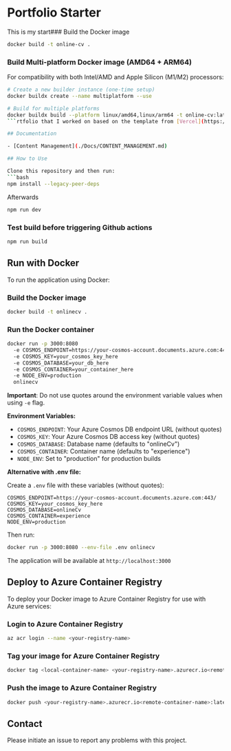# Portfolio Starter

This is my start### Build the Docker image

```bash
docker build -t online-cv .
```

### Build Multi-platform Docker image (AMD64 + ARM64)

For compatibility with both Intel/AMD and Apple Silicon (M1/M2) processors:

```bash
# Create a new builder instance (one-time setup)
docker buildx create --name multiplatform --use

# Build for multiple platforms
docker buildx build --platform linux/amd64,linux/arm64 -t online-cv:latest .
```rtfolio that I worked on based on the template from [Vercel](https://portfolio-blog-starter.vercel.app).

## Documentation

- [Content Management](./Docs/CONTENT_MANAGEMENT.md)

## How to Use

Clone this repository and then run:
```bash
npm install --legacy-peer-deps
```

Afterwards
```bash
npm run dev
```

### Test build before triggering Github actions

```bash
npm run build
```

## Run with Docker

To run the application using Docker:

### Build the Docker image

```bash
docker build -t onlinecv .
```

### Run the Docker container

```bash
docker run -p 3000:8080 
  -e COSMOS_ENDPOINT=https://your-cosmos-account.documents.azure.com:443/ 
  -e COSMOS_KEY=your_cosmos_key_here 
  -e COSMOS_DATABASE=your_db_here 
  -e COSMOS_CONTAINER=your_container_here 
  -e NODE_ENV=production 
  onlinecv
```

**Important**: Do not use quotes around the environment variable values when using `-e` flag.

**Environment Variables:**

- `COSMOS_ENDPOINT`: Your Azure Cosmos DB endpoint URL (without quotes)
- `COSMOS_KEY`: Your Azure Cosmos DB access key (without quotes)
- `COSMOS_DATABASE`: Database name (defaults to "onlineCv")
- `COSMOS_CONTAINER`: Container name (defaults to "experience")
- `NODE_ENV`: Set to "production" for production builds

**Alternative with .env file:**

Create a `.env` file with these variables (without quotes):
```env
COSMOS_ENDPOINT=https://your-cosmos-account.documents.azure.com:443/
COSMOS_KEY=your_cosmos_key_here
COSMOS_DATABASE=onlineCv
COSMOS_CONTAINER=experience
NODE_ENV=production
```

Then run:
```bash
docker run -p 3000:8080 --env-file .env onlinecv
```

The application will be available at `http://localhost:3000`

## Deploy to Azure Container Registry

To deploy your Docker image to Azure Container Registry for use with Azure services:

### Login to Azure Container Registry

```bash
az acr login --name <your-registry-name>
```

### Tag your image for Azure Container Registry

```bash
docker tag <local-container-name> <your-registry-name>.azurecr.io<remote-container-name>:latest
```

### Push the image to Azure Container Registry

```bash
docker push <your-registry-name>.azurecr.io<remote-container-name>:latest
```

## Contact

Please initiate an issue to report any problems with this project.